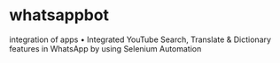 # whatsappbot
integration of apps
•	Integrated YouTube Search, Translate & Dictionary features in WhatsApp by using Selenium Automation
